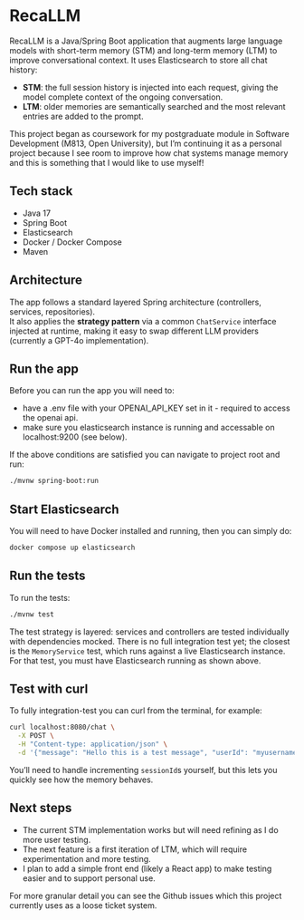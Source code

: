 # RecaLLM

RecaLLM is a Java/Spring Boot application that augments large language models with short-term memory (STM) and long-term memory (LTM) to improve conversational context. It uses Elasticsearch to store all chat history:  

- **STM**: the full session history is injected into each request, giving the model complete context of the ongoing conversation.  
- **LTM**: older memories are semantically searched and the most relevant entries are added to the prompt.  

This project began as coursework for my postgraduate module in Software Development (M813, Open University), but I’m continuing it as a personal project because I see room to improve how chat systems manage memory and this is something that I would like to use myself!

## Tech stack

- Java 17  
- Spring Boot  
- Elasticsearch  
- Docker / Docker Compose  
- Maven

## Architecture

The app follows a standard layered Spring architecture (controllers, services, repositories).  
It also applies the **strategy pattern** via a common `ChatService` interface injected at runtime, making it easy to swap different LLM providers (currently a GPT-4o implementation).

## Run the app

Before you can run the app you will need to:
- have a .env file with your OPENAI_API_KEY set in it - required to access the openai api.
- make sure you elasticsearch instance is running and accessable on localhost:9200 (see below).

If the above conditions are satisfied you can navigate to project root and run:

```bash
./mvnw spring-boot:run
```

## Start Elasticsearch

You will need to have Docker installed and running, then you can simply do:

```bash
docker compose up elasticsearch
```

## Run the tests

To run the tests:

```bash
./mvnw test
```

The test strategy is layered: services and controllers are tested individually with dependencies mocked. There is no full integration test yet; the closest is the `MemoryService` test, which runs against a live Elasticsearch instance. For that test, you must have Elasticsearch running as shown above.

## Test with curl

To fully integration-test you can curl from the terminal, for example:

```bash
curl localhost:8080/chat \
  -X POST \
  -H "Content-type: application/json" \
  -d '{"message": "Hello this is a test message", "userId": "myusername", "sessionId": "session-01"}'
```

You’ll need to handle incrementing `sessionId`s yourself, but this lets you quickly see how the memory behaves.

## Next steps

- The current STM implementation works but will need refining as I do more user testing.
- The next feature is a first iteration of LTM, which will require experimentation and more testing.
- I plan to add a simple front end (likely a React app) to make testing easier and to support personal use.

For more granular detail you can see the Github issues which this project currently uses  as a loose ticket system.

